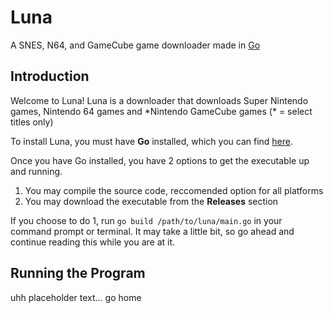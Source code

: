 Luna
====

A SNES, N64, and GameCube game downloader made in [Go](http://golang.org)

Introduction
------------

Welcome to Luna! Luna is a downloader that downloads Super Nintendo games, Nintendo 64 games and \*Nintendo GameCube games (\* = select titles only)

To install Luna, you must have **Go** installed, which you can find [here](https://golang.org/dl/).

Once you have Go installed, you have 2 options to get the executable up and running.

1.  You may compile the source code, reccomended option for all platforms
2.  You may download the executable from the **Releases** section

If you choose to do 1, run `go build /path/to/luna/main.go` in your command prompt or terminal. It may take a little bit, so go ahead and continue reading this while you are at it.

Running the Program
-------------------

uhh placeholder text... go home

